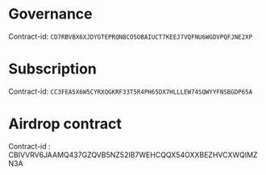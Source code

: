 # Governance
Contract-id: `CD7RBVBX6XJDYGTEPRQNBCO5OBAIUCT7KEEJ7VQFNU6WGDVPQFJNE2XP`
# Subscription
Contract-id: `CC3FEA5X6W5CYRXQGKRF33T5R4PH65DX7HLLLEW74SQWYYFNSBGDP65A`
# Airdrop contract
Contract-id : CBIVVRV6JAAMQ437GZQVB5NZ52IB7WEHCQQX54OXXBEZHVCXWQIMZN3A

